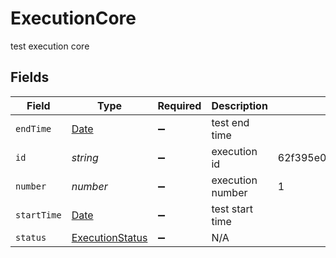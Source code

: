 # ExecutionCore

test execution core


## Fields

| Field                                                                                         | Type                                                                                          | Required                                                                                      | Description                                                                                   | Example                                                                                       |
| --------------------------------------------------------------------------------------------- | --------------------------------------------------------------------------------------------- | --------------------------------------------------------------------------------------------- | --------------------------------------------------------------------------------------------- | --------------------------------------------------------------------------------------------- |
| `endTime`                                                                                     | [Date](https://developer.mozilla.org/en-US/docs/Web/JavaScript/Reference/Global_Objects/Date) | :heavy_minus_sign:                                                                            | test end time                                                                                 |                                                                                               |
| `id`                                                                                          | *string*                                                                                      | :heavy_minus_sign:                                                                            | execution id                                                                                  | 62f395e004109209b50edfc4                                                                      |
| `number`                                                                                      | *number*                                                                                      | :heavy_minus_sign:                                                                            | execution number                                                                              | 1                                                                                             |
| `startTime`                                                                                   | [Date](https://developer.mozilla.org/en-US/docs/Web/JavaScript/Reference/Global_Objects/Date) | :heavy_minus_sign:                                                                            | test start time                                                                               |                                                                                               |
| `status`                                                                                      | [ExecutionStatus](../../models/shared/executionstatus.md)                                     | :heavy_minus_sign:                                                                            | N/A                                                                                           |                                                                                               |